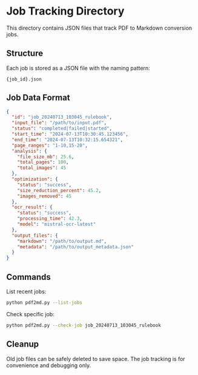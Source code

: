 # Job Tracking Directory

This directory contains JSON files that track PDF to Markdown conversion jobs.

## Structure

Each job is stored as a JSON file with the naming pattern:
```
{job_id}.json
```

## Job Data Format

```json
{
  "id": "job_20240713_103045_rulebook",
  "input_file": "/path/to/input.pdf",
  "status": "completed|failed|started",
  "start_time": "2024-07-13T10:30:45.123456",
  "end_time": "2024-07-13T10:32:15.654321",
  "page_ranges": "1-10,15-20",
  "analysis": {
    "file_size_mb": 25.6,
    "total_pages": 100,
    "total_images": 45
  },
  "optimization": {
    "status": "success",
    "size_reduction_percent": 45.2,
    "images_removed": 45
  },
  "ocr_result": {
    "status": "success",
    "processing_time": 42.3,
    "model": "mistral-ocr-latest"
  },
  "output_files": {
    "markdown": "/path/to/output.md",
    "metadata": "/path/to/output_metadata.json"
  }
}
```

## Commands

List recent jobs:
```bash
python pdf2md.py --list-jobs
```

Check specific job:
```bash
python pdf2md.py --check-job job_20240713_103045_rulebook
```

## Cleanup

Old job files can be safely deleted to save space. The job tracking is for convenience and debugging only.